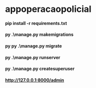 # appoperacaopolicial


#### pip install -r requirements.txt
#### py .\manage.py makemigrations
#### py py .\manage.py migrate
#### py .\manage.py runserver
#### py .\manage.py createsuperuser
#### http://127.0.0.1:8000/admin
